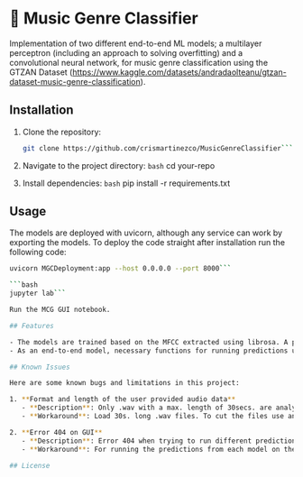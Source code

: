 # :musical_note: Music Genre Classifier
Implementation of two different end-to-end ML models; a multilayer perceptron (including an approach to solving overfitting) and a convolutional neural network, for music genre classification using the GTZAN Dataset (https://www.kaggle.com/datasets/andradaolteanu/gtzan-dataset-music-genre-classification).

## Installation

1. Clone the repository:
   ```bash
   git clone https://github.com/crismartinezco/MusicGenreClassifier```

2. Navigate to the project directory:
```bash```
cd your-repo

3. Install dependencies:
```bash```
pip install -r requirements.txt

## Usage

The models are deployed with uvicorn, although any service can work by exporting the models. To deploy the code straight after installation run the following code:

```bash
uvicorn MGCDeployment:app --host 0.0.0.0 --port 8000```

```bash
jupyter lab```

Run the MCG GUI notebook.

## Features

- The models are trained based on the MFCC extracted using librosa. A performance comparison of the models is presented in https://www.kaggle.com/code/crismartinezco/different-models-for-music-genre-classification/edit.
- As an end-to-end model, necessary functions for running predictions upon new data are provided.

## Known Issues

Here are some known bugs and limitations in this project:

1. **Format and length of the user provided audio data**  
   - **Description**: Only .wav with a max. length of 30secs. are analyzed. If longer files are provided, no prediction is performed.
   - **Workaround**: Load 30s. long .wav files. To cut the files use any online daw like https://www.soundtrap.com/de/musicmakers.

2. **Error 404 on GUI**  
   - **Description**: Error 404 when trying to run different predictions with the same uploaded file.
   - **Workaround**: For running the predictions from each model on the GUI, the file has to be uploaded each time.

## License


